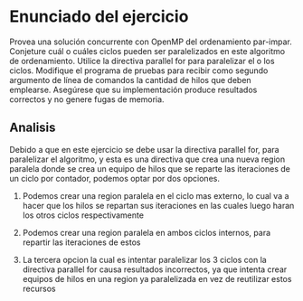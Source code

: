 # Enunciado del ejercicio

Provea una solución concurrente con OpenMP del ordenamiento par-impar. Conjeture cuál o cuáles ciclos pueden ser paralelizados en este algoritmo de ordenamiento. Utilice la directiva parallel for para paralelizar el o los ciclos. Modifique el programa de pruebas para recibir como segundo argumento de línea de comandos la cantidad de hilos que deben emplearse. Asegúrese que su implementación produce resultados correctos y no genere fugas de memoria.

## Analisis

Debido a que en este ejercicio se debe usar la directiva parallel for, para paralelizar el algoritmo, y esta es una directiva que crea una nueva region paralela donde se crea un equipo de hilos que se reparte las iteraciones de un ciclo por contador, podemos optar por dos opciones.

1. Podemos crear una region paralela en el ciclo mas externo, lo cual va a hacer que los hilos se repartan sus iteraciones en las cuales luego haran los otros ciclos respectivamente

2. Podemos crear una region paralela en ambos ciclos internos, para repartir las iteraciones de estos

3. La tercera opcion la cual es intentar paralelizar los 3 ciclos con la directiva parallel for causa resultados incorrectos, ya que intenta crear equipos de hilos en una region ya paralelizada en vez de reutilizar estos recursos